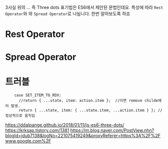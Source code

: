 3사실 위의 … 즉 Three dots 표기법은 ES6에서 제안된 문법인데요.
특성에 따라 `Rest Operator`와 와 `Spread Operator`로 나뉩니다. 한번 알아보도록 하죠

# Rest Operator

# Spread Operator

# 트러블

```
    case SET_ITEM_TO_RDX:
      //return { ...state, item: action.item };  //이면 remove childe에러 발생.
      return { ...state, item: { ...state.item, ...action.item } }; //정상적으로 움직임
```

https://ddalpange.github.io/2018/01/11/js-es6-three-dots/
https://krksap.tistory.com/1381
https://m.blog.naver.com/PostView.nhn?blogId=jdub7138&logNo=221075419249&proxyReferer=https%3A%2F%2Fwww.google.com%2F
